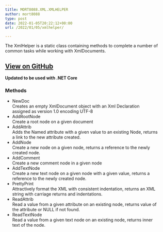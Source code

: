 ```yaml
---
title: MORT8088.XML.XMLHELPER
author: mort8088
type: post
date: 2022-01-05T20:22:12+00:00
url: /2022/01/05/xmlhelper/

---
```

The XmlHelper is a static class containing methods to complete a number of common tasks while working with XmlDocuments.<!--more-->

## [<i class="fab fa-github-square"></i> View on <span>GitHub</span>][1]

**Updated to be used with .NET Core**

### Methods

  * NewDoc  
    Creates an empty XmlDocument object with an Xml Declaration assigned as version 1.0 encoding UTF-8
  * AddRootNode  
    Create a root node on a given document
  * AddAttrib  
    Adds the Named attribute with a given value to an existing Node, returns a link to the new attribute created.
  * AddNode  
    Create a new node on a given node, returns a reference to the newly created node.
  * AddComment  
    Create a new comment node in a given node
  * AddTextNode  
    Create a new text node on a given node with a given value, returns a reference to the newly created node.
  * PrettyPrint  
    Attractively format the XML with consistent indentation, returns an XML string with carriage returns and indentations.
  * ReadAttrib  
    Read a value from a given attribute on an existing node, returns value of the attribute or NULL if not found.
  * ReadTextNode  
    Read a value from a given text node on an existing node, returns inner text of the node.

 [1]: https://github.com/mort8088/mort8088.XML.XmlHelper